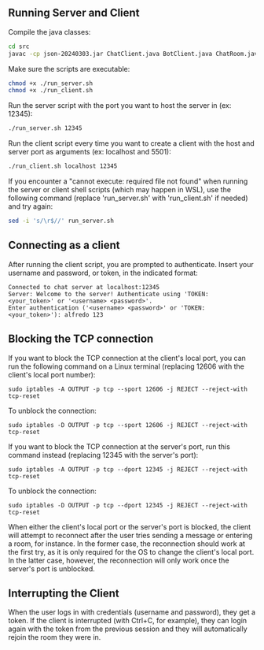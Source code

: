 ## Running Server and Client

Compile the java classes:
```bash
cd src
javac -cp json-20240303.jar ChatClient.java BotClient.java ChatRoom.java ChatServer.java
```

Make sure the scripts are executable:
```bash
chmod +x ./run_server.sh 
chmod +x ./run_client.sh
```

Run the server script with the port you want to host the server in (ex: 12345):
```bash
./run_server.sh 12345
```

Run the client script every time you want to create a client with the host and server port as arguments (ex: localhost and 5501):
```bash
./run_client.sh localhost 12345
```

If you encounter a "cannot execute: required file not found" when running the server or client shell scripts
(which may happen in WSL), use the following command (replace 'run_server.sh' with 'run_client.sh' if needed) and try again:
```bash
sed -i 's/\r$//' run_server.sh
```

## Connecting as a client
After running the client script, you are prompted to authenticate. Insert your username and password, or token, in the indicated format:
```
Connected to chat server at localhost:12345
Server: Welcome to the server! Authenticate using 'TOKEN: <your_token>' or '<username> <password>'.
Enter authentication ('<username> <password>' or 'TOKEN: <your_token>'): alfredo 123
```

## Blocking the TCP connection
If you want to block the TCP connection at the client's local port, you can run the following command on a Linux terminal
(replacing 12606 with the client's local port number):
```shell
sudo iptables -A OUTPUT -p tcp --sport 12606 -j REJECT --reject-with tcp-reset
```
To unblock the connection:
```shell
sudo iptables -D OUTPUT -p tcp --sport 12606 -j REJECT --reject-with tcp-reset
```

If you want to block the TCP connection at the server's port, run this command instead (replacing 12345 with the
server's port):
```shell
sudo iptables -A OUTPUT -p tcp --dport 12345 -j REJECT --reject-with tcp-reset
```

To unblock the connection:
```shell
sudo iptables -D OUTPUT -p tcp --dport 12345 -j REJECT --reject-with tcp-reset
```

When either the client's local port or the server's port is blocked, the client will attempt to reconnect after
the user tries sending a message or entering a room, for instance. In the former case, the reconnection should work
at the first try, as it is only required for the OS to change the client's local port. In the latter case, however,
the reconnection will only work once the server's port is unblocked.

## Interrupting the Client
When the user logs in with credentials (username and password), they get a token. If the client is interrupted
(with Ctrl+C, for example), they can login again with the token from the previous session and they will automatically
rejoin the room they were in.